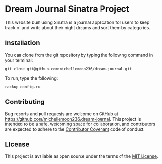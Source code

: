 # Dream Journal Sinatra Project

This website built using Sinatra is a journal application for users to keep track of and write about their night dreams and sort them by categories. 

## Installation

You can clone from the git repository by typing the following command in your terminal:

    git clone git@github.com:michellemoon236/dream-journal.git

To run, type the following:

    rackup config.ru
    
## Contributing

Bug reports and pull requests are welcome on GitHub at https://github.com/michellemoon236/dream-journal. This project is intended to be a safe, welcoming space for collaboration, and contributors are expected to adhere to the [Contributor Covenant](http://contributor-covenant.org) code of conduct.

## License

This project is available as open source under the terms of the [MIT License](https://opensource.org/licenses/MIT).